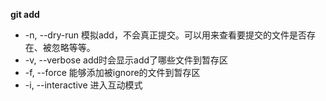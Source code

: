 **git add**

* -n, --dry-run 模拟add，不会真正提交。可以用来查看要提交的文件是否存在、被忽略等等。
* -v, --verbose add时会显示add了哪些文件到暂存区
* -f, --force 能够添加被ignore的文件到暂存区
* -i, --interactive 进入互动模式
